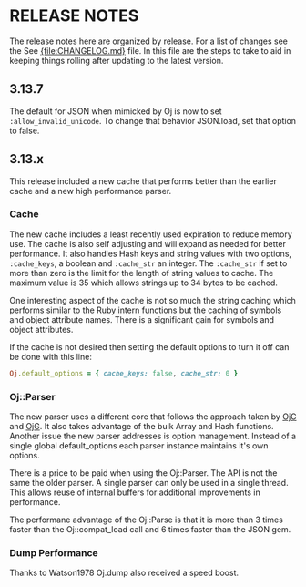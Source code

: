 # RELEASE NOTES

The release notes here are organized by release. For a list of changes
see the See [{file:CHANGELOG.md}](CHANGELOG.md) file. In this file are
the steps to take to aid in keeping things rolling after updating to
the latest version.

## 3.13.7

The default for JSON when mimicked by Oj is now to set
`:allow_invalid_unicode`. To change that behavior JSON.load, set that
option to false.

## 3.13.x

This release included a new cache that performs better than the
earlier cache and a new high performance parser.

### Cache

The new cache includes a least recently used expiration to reduce
memory use. The cache is also self adjusting and will expand as needed
for better performance. It also handles Hash keys and string values
with two options, `:cache_keys`, a boolean and `:cache_str` an
integer. The `:cache_str` if set to more than zero is the limit for
the length of string values to cache. The maximum value is 35 which
allows strings up to 34 bytes to be cached.

One interesting aspect of the cache is not so much the string caching
which performs similar to the Ruby intern functions but the caching of
symbols and object attribute names. There is a significant gain for
symbols and object attributes.

If the cache is not desired then setting the default options to turn
it off can be done with this line:

``` ruby
Oj.default_options = { cache_keys: false, cache_str: 0 }
```

### Oj::Parser

The new parser uses a different core that follows the approach taken
by [OjC](https://github.com/ohler55/ojc) and
[OjG](https://github.com/ohler55/ojg). It also takes advantage of the
bulk Array and Hash functions. Another issue the new parser addresses
is option management. Instead of a single global default_options each
parser instance maintains it's own options.

There is a price to be paid when using the Oj::Parser. The API is not
the same the older parser. A single parser can only be used in a
single thread. This allows reuse of internal buffers for additional
improvements in performance.

The performane advantage of the Oj::Parse is that it is more than 3
times faster than the Oj::compat_load call and 6 times faster than the
JSON gem.

### Dump Performance

Thanks to Watson1978 Oj.dump also received a speed boost.
